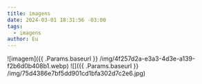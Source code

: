 ```yaml
---
title: imagens
date: 2024-03-01 18:31:56 -03:00
tags:
  - imagens
author: Eu
---
```

![imagem]({{ .Params.baseurl }} /img/4f257d2a-e3a3-4d3e-a139-f2b6d0b408b1.webp)
![]({{ .Params.baseurl }} /img/75d4386e7bf5dd901cd1bfa302d7c2e6.jpg)